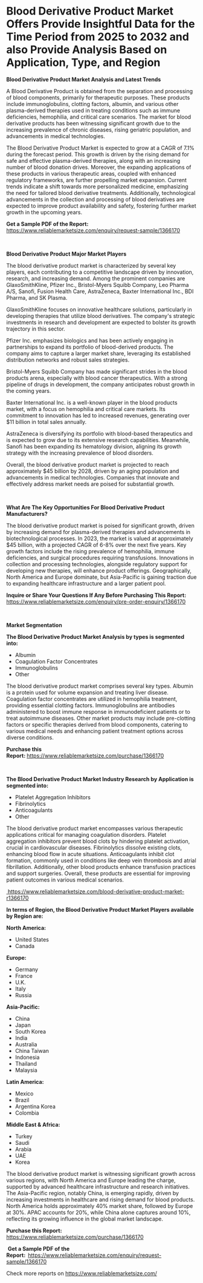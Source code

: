 <p><h1>Blood Derivative Product Market Offers Provide Insightful Data for the Time Period from 2025 to 2032 and also Provide Analysis Based on Application, Type, and Region</h1></p><p><strong>Blood Derivative Product Market Analysis and Latest Trends</strong></p>
<p><p>A Blood Derivative Product is obtained from the separation and processing of blood components, primarily for therapeutic purposes. These products include immunoglobulins, clotting factors, albumin, and various other plasma-derived therapies used in treating conditions such as immune deficiencies, hemophilia, and critical care scenarios. The market for blood derivative products has been witnessing significant growth due to the increasing prevalence of chronic diseases, rising geriatric population, and advancements in medical technologies.</p><p>The Blood Derivative Product Market is expected to grow at a CAGR of 7.1% during the forecast period. This growth is driven by the rising demand for safe and effective plasma-derived therapies, along with an increasing number of blood donation drives. Moreover, the expanding applications of these products in various therapeutic areas, coupled with enhanced regulatory frameworks, are further propelling market expansion. Current trends indicate a shift towards more personalized medicine, emphasizing the need for tailored blood derivative treatments. Additionally, technological advancements in the collection and processing of blood derivatives are expected to improve product availability and safety, fostering further market growth in the upcoming years.</p></p>
<p><strong>Get a Sample PDF of the Report:&nbsp;</strong> <a href="https://www.reliablemarketsize.com/enquiry/request-sample/1366170?utm_campaign=3096&utm_medium=2&utm_source=Github&utm_content=ia&utm_term=22032025&utm_id=blood-derivative-product">https://www.reliablemarketsize.com/enquiry/request-sample/1366170</a></p>
<p>&nbsp;</p>
<p><strong>Blood Derivative Product Major Market Players</strong></p>
<p><p>The blood derivative product market is characterized by several key players, each contributing to a competitive landscape driven by innovation, research, and increasing demand. Among the prominent companies are GlaxoSmithKline, Pfizer Inc., Bristol-Myers Squibb Company, Leo Pharma A/S, Sanofi, Fusion Health Care, AstraZeneca, Baxter International Inc., BDI Pharma, and SK Plasma.</p><p>GlaxoSmithKline focuses on innovative healthcare solutions, particularly in developing therapies that utilize blood derivatives. The company's strategic investments in research and development are expected to bolster its growth trajectory in this sector.</p><p>Pfizer Inc. emphasizes biologics and has been actively engaging in partnerships to expand its portfolio of blood-derived products. The company aims to capture a larger market share, leveraging its established distribution networks and robust sales strategies.</p><p>Bristol-Myers Squibb Company has made significant strides in the blood products arena, especially with blood cancer therapeutics. With a strong pipeline of drugs in development, the company anticipates robust growth in the coming years.</p><p>Baxter International Inc. is a well-known player in the blood products market, with a focus on hemophilia and critical care markets. Its commitment to innovation has led to increased revenues, generating over $11 billion in total sales annually.</p><p>AstraZeneca is diversifying its portfolio with blood-based therapeutics and is expected to grow due to its extensive research capabilities. Meanwhile, Sanofi has been expanding its hematology division, aligning its growth strategy with the increasing prevalence of blood disorders.</p><p>Overall, the blood derivative product market is projected to reach approximately $45 billion by 2028, driven by an aging population and advancements in medical technologies. Companies that innovate and effectively address market needs are poised for substantial growth.</p></p>
<p>&nbsp;</p>
<p><strong>What Are The Key Opportunities For Blood Derivative Product Manufacturers?</strong></p>
<p><p>The blood derivative product market is poised for significant growth, driven by increasing demand for plasma-derived therapies and advancements in biotechnological processes. In 2023, the market is valued at approximately $45 billion, with a projected CAGR of 6-8% over the next five years. Key growth factors include the rising prevalence of hemophilia, immune deficiencies, and surgical procedures requiring transfusions. Innovations in collection and processing technologies, alongside regulatory support for developing new therapies, will enhance product offerings. Geographically, North America and Europe dominate, but Asia-Pacific is gaining traction due to expanding healthcare infrastructure and a larger patient pool.</p></p>
<p><strong>Inquire or Share Your Questions If Any Before Purchasing This Report:</strong> <a href="https://www.reliablemarketsize.com/enquiry/pre-order-enquiry/1366170?utm_campaign=3096&utm_medium=2&utm_source=Github&utm_content=ia&utm_term=22032025&utm_id=blood-derivative-product">https://www.reliablemarketsize.com/enquiry/pre-order-enquiry/1366170</a></p>
<p>&nbsp;</p>
<p><strong>Market Segmentation</strong></p>
<p><strong>The Blood Derivative Product Market Analysis by types is segmented into:</strong></p>
<p><ul><li>Albumin</li><li>Coagulation Factor Concentrates</li><li>Immunoglobulins</li><li>Other</li></ul></p>
<p><p>The blood derivative product market comprises several key types. Albumin is a protein used for volume expansion and treating liver disease. Coagulation factor concentrates are utilized in hemophilia treatment, providing essential clotting factors. Immunoglobulins are antibodies administered to boost immune response in immunodeficient patients or to treat autoimmune diseases. Other market products may include pre-clotting factors or specific therapies derived from blood components, catering to various medical needs and enhancing patient treatment options across diverse conditions.</p></p>
<p><strong>Purchase this Report:&nbsp;</strong><a href="https://www.reliablemarketsize.com/purchase/1366170?utm_campaign=3096&utm_medium=2&utm_source=Github&utm_content=ia&utm_term=22032025&utm_id=blood-derivative-product">https://www.reliablemarketsize.com/purchase/1366170</a></p>
<p>&nbsp;</p>
<p><strong>The Blood Derivative Product Market Industry Research by Application is segmented into:</strong></p>
<p><ul><li>Platelet Aggregation Inhibitors</li><li>Fibrinolytics</li><li>Anticoagulants</li><li>Other</li></ul></p>
<p><p>The blood derivative product market encompasses various therapeutic applications critical for managing coagulation disorders. Platelet aggregation inhibitors prevent blood clots by hindering platelet activation, crucial in cardiovascular diseases. Fibrinolytics dissolve existing clots, enhancing blood flow in acute situations. Anticoagulants inhibit clot formation, commonly used in conditions like deep vein thrombosis and atrial fibrillation. Additionally, other blood products enhance transfusion practices and support surgeries. Overall, these products are essential for improving patient outcomes in various medical scenarios.</p></p>
<p><a href="https://www.reliablemarketsize.com/blood-derivative-product-market-r1366170?utm_campaign=3096&utm_medium=2&utm_source=Github&utm_content=ia&utm_term=22032025&utm_id=blood-derivative-product">&nbsp;https://www.reliablemarketsize.com/blood-derivative-product-market-r1366170</a></p>
<p><strong>In terms of Region, the Blood Derivative Product Market Players available by Region are:</strong></p>
<p>
    <p> <strong> North America: </strong>
        <ul>
            <li>United States</li>
            <li>Canada</li>
        </ul>
        </p> 
    <p> <strong> Europe: </strong>
        <ul>
            <li>Germany</li>
            <li>France</li>
            <li>U.K.</li>
            <li>Italy</li>
            <li>Russia</li>
        </ul>
        </p> 
    <p> <strong> Asia-Pacific: </strong>
        <ul>
            <li>China</li>
            <li>Japan</li>
            <li>South Korea</li>
            <li>India</li>
            <li>Australia</li>
            <li>China Taiwan</li>
            <li>Indonesia</li>
            <li>Thailand</li>
            <li>Malaysia</li>
        </ul>
        </p> 
    <p> <strong> Latin America: </strong>
        <ul>
            <li>Mexico</li>
            <li>Brazil</li>
            <li>Argentina Korea</li>
            <li>Colombia</li>
        </ul>
        </p> 
    <p> <strong> Middle East & Africa: </strong>
        <ul>
            <li>Turkey</li>
            <li>Saudi</li>
            <li>Arabia</li>
            <li>UAE</li>
            <li>Korea</li>
        </ul>
    </p>
    </p>
<p><p>The blood derivative product market is witnessing significant growth across various regions, with North America and Europe leading the charge, supported by advanced healthcare infrastructure and research initiatives. The Asia-Pacific region, notably China, is emerging rapidly, driven by increasing investments in healthcare and rising demand for blood products. North America holds approximately 40% market share, followed by Europe at 30%. APAC accounts for 20%, while China alone captures around 10%, reflecting its growing influence in the global market landscape.</p></p>
<p><strong>Purchase this Report: </strong><a href="https://www.reliablemarketsize.com/purchase/1366170?utm_campaign=3096&utm_medium=2&utm_source=Github&utm_content=ia&utm_term=22032025&utm_id=blood-derivative-product">https://www.reliablemarketsize.com/purchase/1366170</a></p>
<p>&nbsp;<strong>Get a Sample PDF of the Report:&nbsp;&nbsp;</strong><a href="https://www.reliablemarketsize.com/enquiry/request-sample/1366170?utm_campaign=3096&utm_medium=2&utm_source=Github&utm_content=ia&utm_term=22032025&utm_id=blood-derivative-product">https://www.reliablemarketsize.com/enquiry/request-sample/1366170</a></p>
<p><strong></strong></p>
<p>Check more reports on <a href="https://www.reliablemarketsize.com/?utm_campaign=3096&utm_medium=2&utm_source=Github&utm_content=ia&utm_term=22032025&utm_id=blood-derivative-product">https://www.reliablemarketsize.com/</a></p>